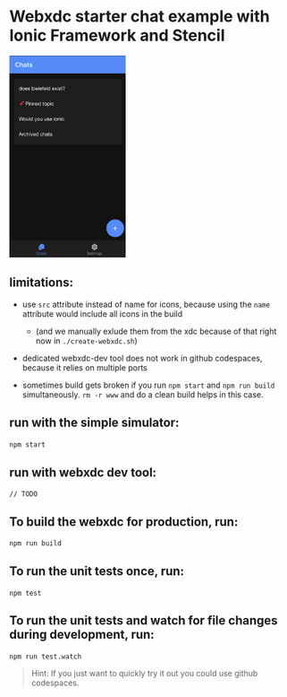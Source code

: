 # Webxdc starter chat example with Ionic Framework and Stencil

<img src="screenshot.png" height="360px"/>

## limitations:

- use `src` attribute instead of name for icons, because using the `name` attribute would include all icons in the build
   - (and we manually exlude them from the xdc because of that right now in `./create-webxdc.sh`)

- dedicated webxdc-dev tool does not work in github codespaces, because it relies on multiple ports

- sometimes build gets broken if you run `npm start` and `npm run build` simultaneously. `rm -r www` and do a clean build helps in this case. 

## run with the simple simulator:

```bash
npm start
```

## run with webxdc dev tool:
```
// TODO
```

## To build the webxdc for production, run:

```bash
npm run build
```

## To run the unit tests once, run:

```
npm test
```

## To run the unit tests and watch for file changes during development, run:

```
npm run test.watch
```


> Hint: If you just want to quickly try it out you could use github codespaces.
